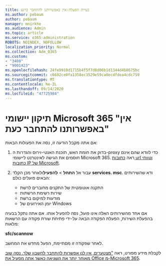 ```yaml
---
title: בעיית הפעלה-אין באפשרותנו להתחבר כרגע
ms.author: pebaum
author: pebaum
manager: mnirkhe
ms.audience: Admin
ms.topic: article
ms.service: o365-administration
ROBOTS: NOINDEX, NOFOLLOW
localization_priority: Normal
ms.collection: Adm_O365
ms.custom:
- "3408"
- "9001423"
ms.openlocfilehash: 24fe9910d1715b4f5f7d8d06b1d1344d4b8675bc
ms.sourcegitcommit: c6692ce0fa1358ec3529e59ca0ecdfdea4cdc759
ms.translationtype: MT
ms.contentlocale: he-IL
ms.lasthandoff: 09/14/2020
ms.locfileid: "47725984"
---
```

# <a name="fixing-the-microsoft-365-apps-we-are-unable-to-connect-right-now-message"></a>תיקון יישומי Microsoft 365 "אין באפשרותנו להתחבר כעת"

אם אתה מקבל הודעה זו, נסה את הפעולות הבאות:

1. בדוק את חומת האש, תוכנת האנטי-וירוס והגדרות ה-proxy כדי לוודא שהם אינם חוסמים את הגישה לאינטרנט ליישומי Microsoft 365. ראה [כתובות url וטווחי כתובות IP של Microsoft](https://docs.microsoft.com/office365/enterprise/urls-and-ip-address-ranges).

2. עבור אל **התחל**  >  **להפעיל**ולאחר מכן הקלד **services. msc**. ודא שהשירותים הבאים פועלים כולם:
    - התקנה אוטומטית של התקנים מחוברים לרשת
    - שירות רשימת הרשתות
    - מודעות למיקום ברשת
    - יומן האירועים של Windows

אם אחד מהשירותים האלה אינו פועל, נסה להפעיל אותו. אם אתה נתקל בבעיה בהפעלת השירות, הפעלת הפקודה הבאה על-ידי פתיחת שורת פקודה עם הרשאות מלאות:

**sfc/scannow**

לאחר שפקודה זו מסתיימת, הפעל מחדש את המחשב.

לקבלת מידע מפורט, ראה ["מצטערים, אין לנו אפשרות להתחבר לחשבון שלך. נסה שוב מאוחר יותר את השגיאה כאשר אתה מפעיל את Office מ-Microsoft 365](https://docs.microsoft.com/office/troubleshoot/activation-installation/issue-when-activate-office-from-office-365).